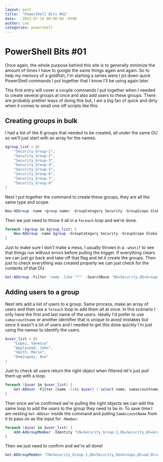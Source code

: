 ```yaml
---
layout: post
title:  "PowerShell Bits #01"
date:   2022-07-14 00:00:00 -0500
author: Leo
categories: powershell
---
```


# PowerShell Bits \#01

Once again, the whole purpose behind this site is to generally minimize the amount of times I have to google the same things again and again. So to help my memory of a goldfish, I'm starting a series were I jot down quick PowerShell commands I put together that I know I'll be using again later.

This first entry will cover a couple commands I put together when I needed to create several groups at once and also add users to these groups. There are probably prettier ways of doing this but, I am a big fan of quick and dirty when it comes to small one off scripts like this.



## Creating groups in bulk

I had a list of like 8 groups that needed to be created, all under the same OU so we'll just start with an array for the names.

```powershell
$group_list = @(
	"Security_Group-1",
	"Security_Group-2",
	"Security_Group-3",
	"Security_Group-4",
	"Security_Group-5",
	"Security_Group-6",
	"Security_Group-7",
	"Security_Group-8"
)
```

Next I put together the command to create these groups, they are all the same type and scope.

```powershell
New-ADGroup -name <group name> -GroupCategory Security -GroupScope Global -Path "OU=Security,OU=Groups,DC=ad,DC=catorce,DC=uno"
```

Then we just need to throw it all in a `foreach` loop and we're done.

```powershell
foreach ($group in $group_list) {
	New-ADGroup -name $group -GroupCategory Security -GroupScope Global -Path 		"OU=Security,OU=Groups,DC=ad,DC=catorce,DC=uno" -whatif
}
```

Just to make sure I don't make a mess, I usually thrown in a `-whatif` to see that things run without errors before pulling the trigger. If everything clears we can just go back and take off that flag and let it create the groups. Then just to check everything was created properly we can just check for the contents of that OU.

```powershell
Get-ADGroup -Filter 'name -like "*"' -SearchBase 'OU=Security,OU=Groups,DC=ad,DC=catorce,DC=uno' | select name
```



## Adding users to a group

Next lets add a list of users to a group. Same process, make an array of users and then use a `foreach` loop to add them all at once. In this scenario I only have the first and last name of the users. Ideally I'd prefer to use `samaccountname` or another identifier that is unique to avoid mistakes but since it wasn't a lot of users and I needed to get this done quickly I'm just using the names to identify the users.

```powershell
$user_list = @(
	"Lopez, Vanessa"
	"Appleseed, John",
	"Smith, Mario",
	"Dominguez, Ana"
)
```

Just to check all users return the right object when filtered let's just pull them up with a loop.

```powershell
foreach ($user in $user_list) {
	Get-ADUser -Filter {name -like $user} | select name, samaccountname
}
```

Then once we've confirmed we're pulling the right objects we can edit the same loop to add the users to the group they need to be in. To save time I am nesting `Get-ADUser` inside the command and pulling `SamAccountName` from it to pass on as the input for `-Member`.

```powershell
foreach ($user in $user_list) {
	Add-AdGroupMember -Identity "CN=Security_Group-1,OU=Security,OU=Groups,DC=ad,DC=catorce,DC=uno" -Members (Get-ADUser -filter {name -like $user}).samaccountname -whatif
}
```

Then we just need to confirm and we're all done!

```powershell
Get-ADGroupMember "CN=Security_Group-1,OU=Security,OU=Groups,DC=ad,DC=catorce,DC=uno"
```

